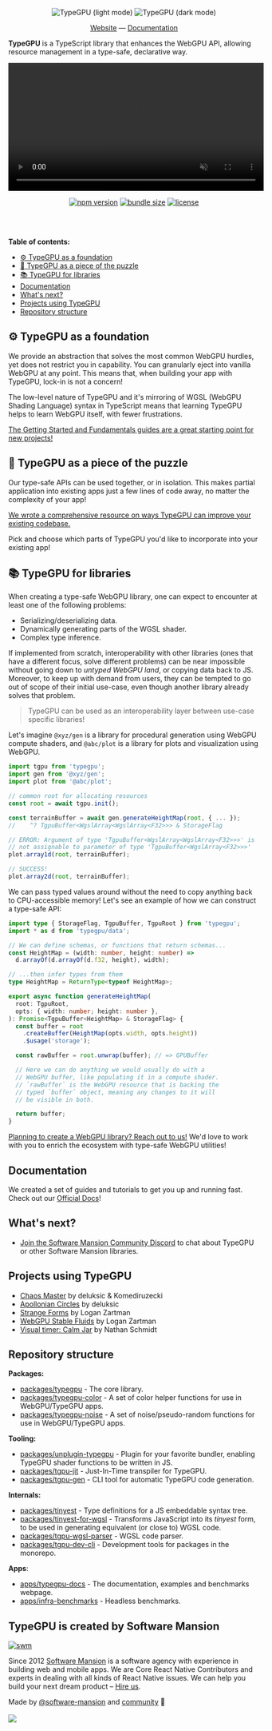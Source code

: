 <div align="center">

![TypeGPU (light mode)](./apps/typegpu-docs/public/typegpu-logo-light.svg#gh-light-mode-only)
![TypeGPU (dark mode)](./apps/typegpu-docs/public/typegpu-logo-dark.svg#gh-dark-mode-only)

[Website](https://docs.swmansion.com/TypeGPU) —
[Documentation](https://docs.swmansion.com/TypeGPU/getting-started)

</div>

**TypeGPU** is a TypeScript library that enhances the WebGPU API, allowing
resource management in a type-safe, declarative way.

<div align="center">
<video width="512" autoplay muted loop playsinline src="https://github.com/user-attachments/assets/5bca716d-477d-44a1-a839-5df0c8d9044c"></video>

<!-- automd:badges color="plum" license name="typegpu" bundlephobia no-npmDownloads -->

[![npm version](https://img.shields.io/npm/v/typegpu?color=plum)](https://npmjs.com/package/typegpu)
[![bundle size](https://img.shields.io/bundlephobia/minzip/typegpu?color=plum)](https://bundlephobia.com/package/typegpu)
[![license](https://img.shields.io/github/license/software-mansion/TypeGPU?color=plum)](https://github.com/software-mansion/TypeGPU/blob/main/LICENSE)

<!-- /automd -->

</div>

<br>
<br>

**Table of contents:**

- [⚙️ TypeGPU as a foundation](#⚙️-typegpu-as-a-foundation)
- [🧩 TypeGPU as a piece of the puzzle](#🧩-typegpu-as-a-piece-of-the-puzzle)
- [📚 TypeGPU for libraries](#📚-typegpu-for-libraries)
- [Documentation](#documentation)
- [What's next?](#whats-next)
- [Projects using TypeGPU](#projects-using-typegpu)
- [Repository structure](#repository-structure)

## ⚙️ TypeGPU as a foundation

We provide an abstraction that solves the most common WebGPU hurdles, yet does
not restrict you in capability. You can granularly eject into vanilla WebGPU at
any point. This means that, when building your app with TypeGPU, lock-in is not
a concern!

The low-level nature of TypeGPU and it's mirroring of WGSL (WebGPU Shading
Language) syntax in TypeScript means that learning TypeGPU helps to learn WebGPU
itself, with fewer frustrations.

[The Getting Started and Fundamentals guides are a great starting point for new projects!](https://docs.swmansion.com/TypeGPU/getting-started/)

## 🧩 TypeGPU as a piece of the puzzle

Our type-safe APIs can be used together, or in isolation. This makes partial
application into existing apps just a few lines of code away, no matter the
complexity of your app!

[We wrote a comprehensive resource on ways TypeGPU can improve your existing codebase.](https://docs.swmansion.com/TypeGPU/integration/webgpu-interoperability/)

Pick and choose which parts of TypeGPU you'd like to incorporate into your
existing app!

## 📚 TypeGPU for libraries

When creating a type-safe WebGPU library, one can expect to encounter at least
one of the following problems:

- Serializing/deserializing data.
- Dynamically generating parts of the WGSL shader.
- Complex type inference.

If implemented from scratch, interoperability with other libraries (ones that
have a different focus, solve different problems) can be near impossible without
going down to _untyped WebGPU land_, or copying data back to JS. Moreover, to
keep up with demand from users, they can be tempted to go out of scope of their
initial use-case, even though another library already solves that problem.

> TypeGPU can be used as an interoperability layer between use-case specific
> libraries!

Let's imagine `@xyz/gen` is a library for procedural generation using WebGPU
compute shaders, and `@abc/plot` is a library for plots and visualization using
WebGPU.

```ts
import tgpu from 'typegpu';
import gen from '@xyz/gen';
import plot from '@abc/plot';

// common root for allocating resources
const root = await tgpu.init();

const terrainBuffer = await gen.generateHeightMap(root, { ... });
//    ^? TgpuBuffer<WgslArray<WgslArray<F32>>> & StorageFlag

// ERROR: Argument of type 'TgpuBuffer<WgslArray<WgslArray<F32>>>' is
// not assignable to parameter of type 'TgpuBuffer<WgslArray<F32>>>'
plot.array1d(root, terrainBuffer);

// SUCCESS!
plot.array2d(root, terrainBuffer);
```

We can pass typed values around without the need to copy anything back to
CPU-accessible memory! Let's see an example of how we can construct a type-safe
API:

```ts
import type { StorageFlag, TgpuBuffer, TgpuRoot } from 'typegpu';
import * as d from 'typegpu/data';

// We can define schemas, or functions that return schemas...
const HeightMap = (width: number, height: number) =>
  d.arrayOf(d.arrayOf(d.f32, height), width);

// ...then infer types from them
type HeightMap = ReturnType<typeof HeightMap>;

export async function generateHeightMap(
  root: TgpuRoot,
  opts: { width: number; height: number },
): Promise<TgpuBuffer<HeightMap> & StorageFlag> {
  const buffer = root
    .createBuffer(HeightMap(opts.width, opts.height))
    .$usage('storage');

  const rawBuffer = root.unwrap(buffer); // => GPUBuffer

  // Here we can do anything we would usually do with a
  // WebGPU buffer, like populating it in a compute shader.
  // `rawBuffer` is the WebGPU resource that is backing the
  // typed `buffer` object, meaning any changes to it will
  // be visible in both.

  return buffer;
}
```

[Planning to create a WebGPU library? Reach out to us!](https://discord.gg/8jpfgDqPcM)
We'd love to work with you to enrich the ecosystem with type-safe WebGPU
utilities!

## Documentation

We created a set of guides and tutorials to get you up and running fast. Check
out our [Official Docs](https://docs.swmansion.com/TypeGPU/getting-started)!

## What's next?

- [Join the Software Mansion Community Discord](https://discord.gg/8jpfgDqPcM)
  to chat about TypeGPU or other Software Mansion libraries.

## Projects using TypeGPU

<!-- automd:file src="./projects-using-typegpu.md" -->

- [Chaos Master](https://chaos-master.vercel.app) by deluksic & Komediruzecki
- [Apollonian Circles](https://deluksic.github.io/apollonian-circles/) by
  deluksic
- [Strange Forms](https://github.com/loganzartman/strangeforms) by Logan Zartman
- [WebGPU Stable Fluids](https://github.com/loganzartman/webgpu-stable-fluids)
  by Logan Zartman
- [Visual timer: Calm Jar](https://apps.apple.com/us/app/visual-timer-calm-jar/id6741375962)
  by Nathan Schmidt

<!-- /automd -->

## Repository structure

**Packages:**

- [packages/typegpu](/packages/typegpu) - The core library.
- [packages/typegpu-color](/packages/typegpu-color) - A set of color helper
  functions for use in WebGPU/TypeGPU apps.
- [packages/typegpu-noise](/packages/typegpu-noise) - A set of
  noise/pseudo-random functions for use in WebGPU/TypeGPU apps.

**Tooling:**

- [packages/unplugin-typegpu](/packages/unplugin-typegpu) - Plugin for your
  favorite bundler, enabling TypeGPU shader functions to be written in JS.
- [packages/tgpu-jit](/packages/tgpu-jit) - Just-In-Time transpiler for TypeGPU.
- [packages/tgpu-gen](/packages/tgpu-gen) - CLI tool for automatic TypeGPU code
  generation.

**Internals:**

- [packages/tinyest](/packages/tinyest) - Type definitions for a JS embeddable
  syntax tree.
- [packages/tinyest-for-wgsl](/packages/tinyest-for-wgsl) - Transforms
  JavaScript into its _tinyest_ form, to be used in generating equivalent (or
  close to) WGSL code.
- [packages/tgpu-wgsl-parser](/packages/tgpu-wgsl-parser) - WGSL code parser.
- [packages/tgpu-dev-cli](/packages/tgpu-dev-cli) - Development tools for
  packages in the monorepo.

**Apps**:

- [apps/typegpu-docs](/apps/typegpu-docs) - The documentation, examples and
  benchmarks webpage.
- [apps/infra-benchmarks](/apps/infra-benchmarks) - Headless benchmarks.

## TypeGPU is created by Software Mansion

[![swm](https://logo.swmansion.com/logo?color=white&variant=desktop&width=150&tag=typegpu-github 'Software Mansion')](https://swmansion.com)

Since 2012 [Software Mansion](https://swmansion.com) is a software agency with
experience in building web and mobile apps. We are Core React Native
Contributors and experts in dealing with all kinds of React Native issues. We
can help you build your next dream product –
[Hire us](https://swmansion.com/contact/projects?utm_source=typegpu&utm_medium=readme).

<!-- automd:contributors author="software-mansion" -->

Made by [@software-mansion](https://github.com/software-mansion) and
[community](https://github.com/software-mansion/TypeGPU/graphs/contributors) 💛
<br><br>
<a href="https://github.com/software-mansion/TypeGPU/graphs/contributors">
<img src="https://contrib.rocks/image?repo=software-mansion/TypeGPU" />
</a>

<!-- /automd -->
